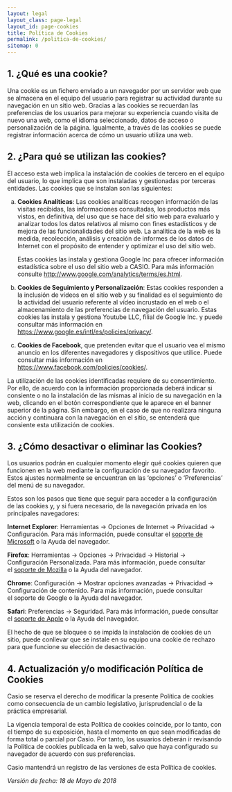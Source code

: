 ```yaml
---
layout: legal
layout_class: page-legal   
layout_id: page-cookies    
title: Política de Cookies
permalink: /politica-de-cookies/
sitemap: 0
---
```

<h2>1. ¿Qué es una cookie?</h2>

<p>Una cookie es un fichero enviado a un navegador por un servidor web que se almacena en el equipo del usuario para registrar su actividad durante su navegación en un sitio web. Gracias a las cookies se recuerdan las preferencias de los usuarios para mejorar su experiencia cuando visita de nuevo una web, como el idioma seleccionado, datos de acceso o personalización de la página. Igualmente, a través de las cookies se puede registrar información acerca de cómo un usuario utiliza una web.</p>

<h2>2. ¿Para qué se utilizan las cookies?</h2>

<p>El acceso esta web implica la instalación de cookies de tercero en el equipo del usuario, lo que implica que son instaladas y gestionadas por terceras entidades. Las cookies que se instalan son las siguientes:</p>

<ol type="a">
<li><p><strong>Cookies Analíticas</strong>: Las cookies analíticas recogen información de las visitas recibidas, las informaciones consultadas, los productos más vistos, en definitiva, del uso que se hace del sitio web para evaluarlo y analizar todos los datos relativos al mismo con fines estadísticos y de mejora de las funcionalidades del sitio web. La analítica de la web es la medida, recolección, análisis y creación de informes de los datos de Internet con el propósito de entender y optimizar el uso del sitio web.</p>

<p> Estas cookies las instala y gestiona Google Inc para ofrecer información estadística sobre el uso del sitio web a CASIO. Para más información consulte <a href="http://www.google.com/analytics/terms/es.html">http://www.google.com/analytics/terms/es.html</a>.</p></li>
<li><p><strong>Cookies de Seguimiento y Personalización</strong>: Estas cookies responden a la inclusión de vídeos en el sitio web y su finalidad es el seguimiento de la actividad del usuario referente al vídeo incrustado en el web o el almacenamiento de las preferencias de navegación del usuario. Estas cookies las instala y gestiona Youtube LLC, filial de Google Inc. y puede consultar más información en <a href="https://www.google.es/intl/es/policies/privacy/">https://www.google.es/intl/es/policies/privacy/</a>.</p></li>
<li><p><strong>Cookies de Facebook</strong>, que pretenden evitar que el usuario vea el mismo anuncio en los diferentes navegadores y dispositivos que utilice. Puede consultar más información en <a href="https://www.facebook.com/policies/cookies/">https://www.facebook.com/policies/cookies/</a>.</p></li>
</ol>


<p>La utilización de las cookies identificadas requiere de su consentimiento. Por ello, de acuerdo con la información proporcionada deberá indicar si consiente o no la instalación de las mismas al inicio de su navegación en la web, clicando en el botón correspondiente que le aparece en el banner superior de la página. Sin embargo, en el caso de que no realizara ninguna acción y continuara con la navegación en el sitio, se entenderá que consiente esta utilización de cookies.</p>

<h2>3. ¿Cómo desactivar o eliminar las Cookies?</h2>

<p>Los usuarios podrán en cualquier momento elegir qué cookies quieren que funcionen en la web mediante la configuración de su navegador favorito. Estos ajustes normalmente se encuentran en las ‘opciones’ o ‘Preferencias’ del menú de su navegador.</p>

<p>Estos son los pasos que tiene que seguir para acceder a la configuración de las cookies y, y si fuera necesario, de la navegación privada en los principales navegadores:</p>

<p><strong>Internet Explorer</strong>:
Herramientas -> Opciones de Internet -> Privacidad -> Configuración.
Para más información, puede consultar el <a href="https://support.microsoft.com/en-gb/products/windows">soporte de Microsoft</a> o la Ayuda del navegador.</p>

<p><strong>Firefox</strong>:
Herramientas -> Opciones -> Privacidad -> Historial -> Configuración Personalizada.
Para más información, puede consultar el <a href="https://support.mozilla.org/es/">soporte de Mozilla</a> o la Ayuda del navegador.</p>

<p><strong>Chrome</strong>:
Configuración -> Mostrar opciones avanzadas -> Privacidad -> Configuración de contenido.
Para más información, puede consultar el soporte de Google o la Ayuda del navegador.</p>

<p><strong>Safari</strong>:
Preferencias -> Seguridad. Para más información, puede consultar el <a href="https://support.mozilla.org/es/">soporte de Apple</a> o la Ayuda del navegador.</p>

<p>El hecho de que se bloquee o se impida la instalación de cookies de un sitio, puede conllevar que se instale en su equipo una cookie de rechazo para que funcione su elección de desactivación.</p>

<h2>4. Actualización y/o modificación Política de Cookies</h2>

<p>Casio se reserva el derecho de modificar la presente Política de cookies como consecuencia de un cambio legislativo, jurisprudencial o de la práctica empresarial.</p>

<p>La vigencia temporal de esta Política de cookies coincide, por lo tanto, con el tiempo de su exposición, hasta el momento en que sean modificadas de forma total o parcial por Casio. Por tanto, los usuarios deberán ir revisando la Política de cookies publicada en la web, salvo que haya configurado su navegador de acuerdo con sus preferencias.</p>

<p>Casio mantendrá un registro de las versiones de esta Política de cookies.</p>

<p><em>Versión de fecha: 18 de Mayo de 2018</em></p>	  			

